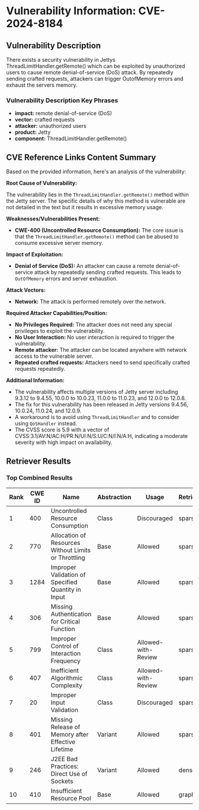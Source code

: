 # Vulnerability Information: CVE-2024-8184

## Vulnerability Description
There exists a security vulnerability in Jettys ThreadLimitHandler.getRemote() which can be exploited by unauthorized users to cause remote denial-of-service (DoS) attack. By repeatedly sending crafted requests, attackers can trigger OutofMemory errors and exhaust the servers memory.

### Vulnerability Description Key Phrases
- **impact:** remote denial-of-service (DoS)
- **vector:** crafted requests
- **attacker:** unauthorized users
- **product:** Jetty
- **component:** ThreadLimitHandler.getRemote()

## CVE Reference Links Content Summary
Based on the provided information, here's an analysis of the vulnerability:

**Root Cause of Vulnerability:**

The vulnerability lies in the `ThreadLimitHandler.getRemote()` method within the Jetty server. The specific details of why this method is vulnerable are not detailed in the text but it results in excessive memory usage.

**Weaknesses/Vulnerabilities Present:**

*   **CWE-400 (Uncontrolled Resource Consumption):** The core issue is that the `ThreadLimitHandler.getRemote()` method can be abused to consume excessive server memory.

**Impact of Exploitation:**

*   **Denial of Service (DoS):** An attacker can cause a remote denial-of-service attack by repeatedly sending crafted requests. This leads to `OutOfMemory` errors and server exhaustion.

**Attack Vectors:**

*   **Network:** The attack is performed remotely over the network.

**Required Attacker Capabilities/Position:**

*   **No Privileges Required:** The attacker does not need any special privileges to exploit the vulnerability.
*   **No User Interaction:** No user interaction is required to trigger the vulnerability.
*   **Remote attacker:** The attacker can be located anywhere with network access to the vulnerable server.
*   **Repeated crafted requests:** Attackers need to send specifically crafted requests repeatedly.

**Additional Information:**

*   The vulnerability affects multiple versions of Jetty server including 9.3.12 to 9.4.55, 10.0.0 to 10.0.23, 11.0.0 to 11.0.23, and 12.0.0 to 12.0.8.
*   The fix for this vulnerability has been released in Jetty versions 9.4.56, 10.0.24, 11.0.24, and 12.0.9.
*   A workaround is to avoid using `ThreadLimitHandler` and to consider using `QoSHandler` instead.
*   The CVSS score is 5.9 with a vector of CVSS:3.1/AV:N/AC:H/PR:N/UI:N/S:U/C:N/I:N/A:H, indicating a moderate severity with high impact on availability.

## Retriever Results

### Top Combined Results

| Rank | CWE ID | Name | Abstraction | Usage  | Retrievers | Individual Scores |
|------|--------|------|-------------|-------|------------|-------------------|
| 1 | 400 | Uncontrolled Resource Consumption | Class | Discouraged | sparse | 0.074 |
| 2 | 770 | Allocation of Resources Without Limits or Throttling | Base | Allowed | sparse | 0.072 |
| 3 | 1284 | Improper Validation of Specified Quantity in Input | Base | Allowed | sparse | 0.071 |
| 4 | 306 | Missing Authentication for Critical Function | Base | Allowed | sparse | 0.070 |
| 5 | 799 | Improper Control of Interaction Frequency | Class | Allowed-with-Review | sparse | 0.069 |
| 6 | 407 | Inefficient Algorithmic Complexity | Class | Allowed-with-Review | sparse | 0.069 |
| 7 | 20 | Improper Input Validation | Class | Discouraged | sparse | 0.068 |
| 8 | 401 | Missing Release of Memory after Effective Lifetime | Variant | Allowed | sparse | 0.068 |
| 9 | 246 | J2EE Bad Practices: Direct Use of Sockets | Variant | Allowed | dense | 0.495 |
| 10 | 410 | Insufficient Resource Pool | Base | Allowed | graph | 0.003 |

